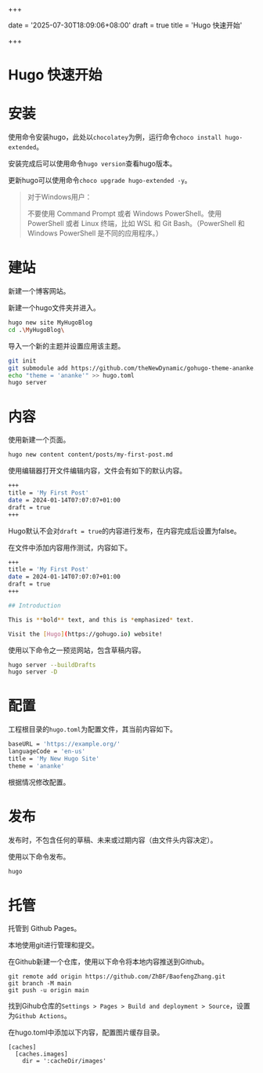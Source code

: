 +++

date = '2025-07-30T18:09:06+08:00'
draft = true
title = 'Hugo 快速开始'

+++



# Hugo 快速开始

# 安装

使用命令安装hugo，此处以`chocolatey`​为例，运行命令`choco install hugo-extended`​。

安装完成后可以使用命令`hugo version`​查看hugo版本。

更新hugo可以使用命令`choco upgrade hugo-extended -y`​。

> 对于Windows用户：
>
> 不要使用 Command Prompt 或者 Windows PowerShell。使用 PowerShell 或者 Linux 终端，比如 WSL 和 Git Bash。（PowerShell 和Windows PowerShell 是不同的应用程序。）

# 建站

新建一个博客网站。

新建一个hugo文件夹并进入。

```bash
hugo new site MyHugoBlog
cd .\MyHugoBlog\
```

导入一个新的主题并设置应用该主题。

```bash
git init
git submodule add https://github.com/theNewDynamic/gohugo-theme-ananke.git themes/ananke
echo "theme = 'ananke'" >> hugo.toml
hugo server
```

# 内容

使用新建一个页面。

```bash
hugo new content content/posts/my-first-post.md
```

使用编辑器打开文件编辑内容，文件会有如下的默认内容。

```bash
+++
title = 'My First Post'
date = 2024-01-14T07:07:07+01:00
draft = true
+++
```

Hugo默认不会对`draft = true`​的内容进行发布，在内容完成后设置为false。

在文件中添加内容用作测试，内容如下。

```bash
+++
title = 'My First Post'
date = 2024-01-14T07:07:07+01:00
draft = true
+++

## Introduction

This is **bold** text, and this is *emphasized* text.

Visit the [Hugo](https://gohugo.io) website!
```

使用以下命令之一预览网站，包含草稿内容。

```bash
hugo server --buildDrafts
hugo server -D
```

# 配置

工程根目录的`hugo.toml`​为配置文件，其当前内容如下。

```bash
baseURL = 'https://example.org/'
languageCode = 'en-us'
title = 'My New Hugo Site'
theme = 'ananke'
```

根据情况修改配置。

# 发布

发布时，不包含任何的草稿、未来或过期内容（由文件头内容决定）。

使用以下命令发布。

```bash
hugo
```

# 托管

‍托管到 Github Pages。

本地使用git进行管理和提交。

在Github新建一个仓库，使用以下命令将本地内容推送到Github。

```
git remote add origin https://github.com/ZhBF/BaofengZhang.git
git branch -M main
git push -u origin main
```

找到Gihub仓库的`Settings > Pages > Build and deployment > Source`，设置为`Github Actions`。



在hugo.toml中添加以下内容，配置图片缓存目录。

```
[caches]
  [caches.images]
    dir = ':cacheDir/images'
```

















